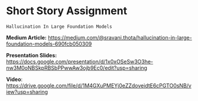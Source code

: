# Short Story Assignment

`Hallucination In Large Foundation Models`

**Medium Article:** https://medium.com/@sravani.thota/hallucination-in-large-foundation-models-690fcb050309

**Presentation Slides:** https://docs.google.com/presentation/d/1x0xOSeSw3O3he-nw3M0oNBSkpRBSbPPwwAw3ojb9Ec0/edit?usp=sharing

**Video**: https://drive.google.com/file/d/1M4GXuPMEYj0eZZdoveidtE6cPGTO0sNB/view?usp=sharing
